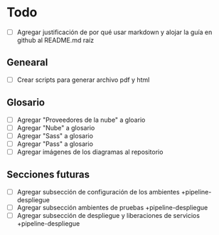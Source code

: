 # Todo

- [ ] Agregar justificación de por qué usar markdown y alojar la guía en github al README.md raíz

## Genearal
- [ ] Crear scripts para generar archivo pdf y html

## Glosario

- [ ] Agregar "Proveedores de la nube" a gloario
- [ ] Agregar "Nube" a glosario
- [ ] Agregar "Sass" a glosario
- [ ] Agregar "Pass" a glosario
- [ ] Agregar imágenes de los diagramas al repositorio

## Secciones futuras

- [ ] Agregar subsección de configuración de los ambientes +pipeline-despliegue
- [ ] Agregar subsección ambientes de pruebas +pipeline-despliegue
- [ ] Agregar subsección de despliegue y liberaciones de servicios +pipeline-despliegue
